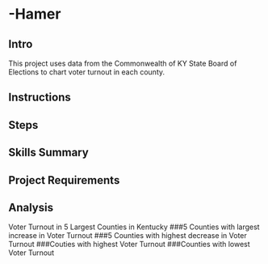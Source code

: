 # -Hamer
## Intro 
This project uses data from the Commonwealth of KY State Board of Elections to chart voter turnout in each county.

## Instructions

## Steps

## Skills Summary

## Project Requirements
## Analysis
Voter Turnout in 5 Largest Counties in Kentucky
###5 Counties with largest increase in Voter Turnout
###5 Counties with highest decrease in Voter Turnout
###Couties with highest Voter Turnout
###Counties with lowest Voter Turnout
